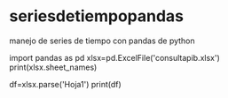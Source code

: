 # seriesdetiempopandas
manejo de series de tiempo con pandas de python

import pandas as pd
xlsx=pd.ExcelFile('consultapib.xlsx')
print(xlsx.sheet_names)

df=xlsx.parse('Hoja1')
print(df)
